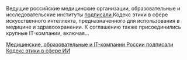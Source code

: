 <!--2025-04-28 14:28:19-->
<div class="yb">
  <div class="rss habr"><p>Ведущие российские медицинские организации, образовательные и исследовательские институты <a href="https://www.sberbank.ru/ru/sberpress/all/article?newsID=fbded0b8-51b7-409b-95e3-541c9af3f151&amp;blockID=1303&amp;regionID=78&amp;lang=ru&amp;type=NEWS" rel="noopener noreferrer nofollow">подписали </a>Кодекс этики в сфере искусственного интеллекта, предназначенного для использования в медицине и здравоохранении. К соглашению также присоединились крупные IT-компании, включая... <p class="titl"><a href="https://habr.com/ru/news/905214/?utm_source=habrahabr&utm_medium=rss&utm_campaign=905214">Медицинские, образовательные и IT-компании России подписали Кодекс этики в сфере ИИ</a></p></div>
</div>
